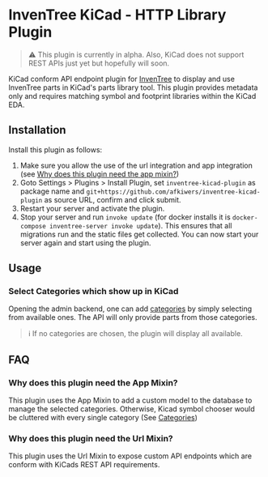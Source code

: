 # InvenTree KiCad - HTTP Library Plugin

> ⚠️ This plugin is currently in alpha. Also, KiCad does not support REST APIs just yet but hopefully will soon.

KiCad conform API endpoint plugin for [InvenTree](https://inventree.org)  to display and use InvenTree parts in KiCad's parts library tool. This plugin provides metadata only and requires matching symbol and footprint libraries within the KiCad EDA.

## Installation

Install this plugin as follows:

1. Make sure you allow the use of the url integration and app integration (see [Why does this plugin need the app mixin?](#why-does-this-plugin-need-the-app-mixin))
2. Goto Settings > Plugins > Install Plugin, set `inventree-kicad-plugin` as package name and `git+https://github.com/afkiwers/inventree-kicad-plugin` as source URL, confirm and click submit.
3. Restart your server and activate the plugin.
4. Stop your server and run `invoke update` (for docker installs it is `docker-compose inventree-server invoke update`). This ensures that all migrations run and the static files get collected. You can now start your server again and start using the plugin.

## Usage

### Select Categories which show up in KiCad

Opening the admin backend, one can add [categories](#select-categories-which-show-up-in-kicad) by simply selecting from available ones. The API will only provide parts from those categories.

> ℹ️ If no categories are chosen, the plugin will display all available.

## FAQ

### Why does this plugin need the App Mixin?

This plugin uses the App Mixin to add a custom model to the database to manage the selected categories. Otherwise, Kicad symbol chooser would be cluttered with every single category (See [Categories](#select-categories-which-show-up-in-kicad))

### Why does this plugin need the Url Mixin?

This plugin uses the Url Mixin to expose custom API endpoints which are conform with KiCads REST API requirements.

